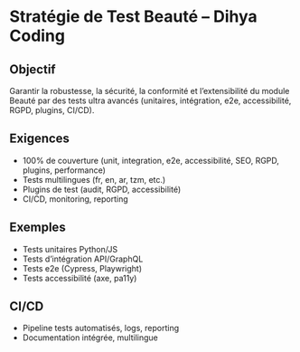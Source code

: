 # Stratégie de Test Beauté – Dihya Coding

## Objectif
Garantir la robustesse, la sécurité, la conformité et l’extensibilité du module Beauté par des tests ultra avancés (unitaires, intégration, e2e, accessibilité, RGPD, plugins, CI/CD).

## Exigences
- 100% de couverture (unit, integration, e2e, accessibilité, SEO, RGPD, plugins, performance)
- Tests multilingues (fr, en, ar, tzm, etc.)
- Plugins de test (audit, RGPD, accessibilité)
- CI/CD, monitoring, reporting

## Exemples
- Tests unitaires Python/JS
- Tests d’intégration API/GraphQL
- Tests e2e (Cypress, Playwright)
- Tests accessibilité (axe, pa11y)

## CI/CD
- Pipeline tests automatisés, logs, reporting
- Documentation intégrée, multilingue
